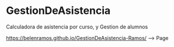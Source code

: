 # GestionDeAsistencia
Calculadora de asistencia por curso, y Gestion de alumnos

https://belenramos.github.io/GestionDeAsistencia-Ramos/  --> Page
